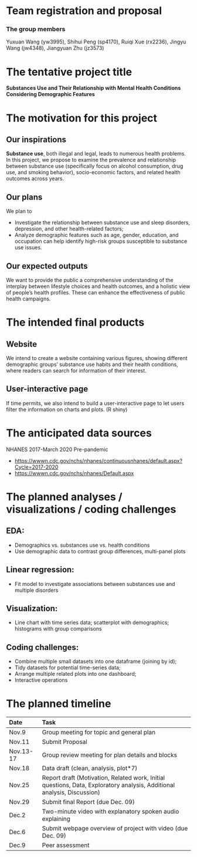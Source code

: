 Team registration and proposal
================

### The group members

Yuxuan Wang (yw3995), Shihui Peng (sp4170), Ruiqi Xue (rx2236), Jingyu
Wang (jw4348), Jiangyuan Zhu (jz3573)

# The tentative project title

**Substances Use and Their Relationship with Mental Health Conditions
Considering Demographic Features**

# The motivation for this project

## Our inspirations

**Substance use**, both illegal and legal, leads to numerous health
problems. In this project, we propose to examine the prevalence and
relationship between substance use (specifically focus on alcohol
consumption, drug use, and smoking behavior), socio-economic factors,
and related health outcomes across years.

## Our plans

We plan to

- Investigate the relationship between substance use and sleep
  disorders, depression, and other health-related factors;
- Analyze demographic features such as age, gender, education, and
  occupation can help identify high-risk groups susceptible to substance
  use issues.

## Our expected outputs

We want to provide the public a comprehensive understanding of the
interplay between lifestyle choices and health outcomes, and a holistic
view of people’s health profiles. These can enhance the effectiveness of
public health campaigns.

# The intended final products

## Website

We intend to create a website containing various figures, showing
different demographic groups’ substance use habits and their health
conditions, where readers can search for information of their interest.

## User-interactive page

If time permits, we also intend to build a user-interactive page to let
users filter the information on charts and plots. (R shiny)

# The anticipated data sources

NHANES 2017-March 2020 Pre-pandemic

- <https://wwwn.cdc.gov/nchs/nhanes/continuousnhanes/default.aspx?Cycle=2017-2020>
- <https://wwwn.cdc.gov/nchs/nhanes/Default.aspx>

# The planned analyses / visualizations / coding challenges

## EDA:

- Demographics vs. substances use vs. health conditions
- Use demographic data to contrast group differences, multi-panel plots

## Linear regression:

- Fit model to investigate associations between substances use and
  multiple disorders

## Visualization:

- Line chart with time series data; scatterplot with demographics;
  histograms with group comparisons

## Coding challenges:

- Combine multiple small datasets into one dataframe (joining by id);
- Tidy datasets for potential time-series data;
- Arrange multiple related plots into one dashboard;
- Interactive operations

# The planned timeline

| Date      | Task                                                                                                                    |
|:----------|:------------------------------------------------------------------------------------------------------------------------|
| Nov.9     | Group meeting for topic and general plan                                                                                |
| Nov.11    | Submit Proposal                                                                                                         |
| Nov.13-17 | Group review meeting for plan details and blocks                                                                        |
| Nov.18    | Data draft (clean, analysis, plot\*7)                                                                                   |
| Nov.25    | Report draft (Motivation, Related work, Initial questions, Data, Exploratory analysis, Additional analysis, Discussion) |
| Nov.29    | Submit final Report (due Dec. 09)                                                                                       |
| Dec.2     | Two-minute video with explanatory spoken audio explaining                                                               |
| Dec.6     | Submit webpage overview of project with video (due Dec. 09)                                                             |
| Dec.9     | Peer assessment                                                                                                         |
